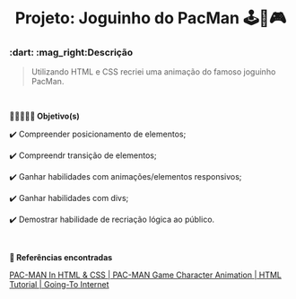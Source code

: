 
<h1 align="center">Projeto: Joguinho do PacMan ​🕹️​👾​🎮​</h1> 

<h3 align="left">:dart: :mag_right:Descrição</h3>

>Utilizando HTML e CSS recriei uma animação do famoso joguinho PacMan.
<br>

**<p>👨‍💻💬👩‍💻 Objetivo(s)<p>**

<p>✔️ Compreender posicionamento de elementos;</p>
<p>✔️ Compreendr transição de elementos;</p>
<p>✔️ Ganhar habilidades com animações/elementos responsivos;</p>
<p>✔️ Ganhar habilidades com divs;</p>
<p>✔️ Demostrar habilidade de recriação lógica ao público.</p>
<br>

**<p>:link: Referências encontradas</p>**

<a href="https://www.youtube.com/watch?v=ZrQEZkD2ouw&t=12s" target="_blank">PAC-MAN In HTML & CSS | PAC-MAN Game Character Animation | HTML Tutorial | Going-To Internet</a></p>
